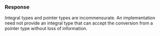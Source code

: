### Response

Integral types and pointer types are incommensurate. An implementation need not
provide an integral type that can accept the conversion from a pointer type
without loss of information.
